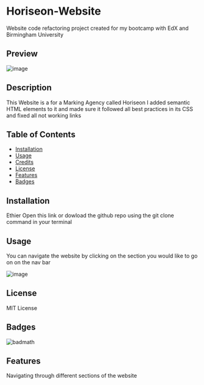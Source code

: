 # Horiseon-Website

Website code refactoring project created for my bootcamp with EdX and Birmingham University

## Preview

![image](https://user-images.githubusercontent.com/88850029/220477199-a6dcbf63-e715-474b-a5b5-0e0f22204875.png)

## Description 

This Website is a for a Marking Agency called Horiseon I added semantic HTML elements to it and made sure it followed all best practices in its CSS and fixed all not working links


## Table of Contents


* [Installation](#installation)
* [Usage](#usage)
* [Credits](#credits)
* [License](#license)
* [Features](#Features)
* [Badges](#Badges)



## Installation

Ethier Open this link or dowload the github repo using the git clone command in your terminal

## Usage 

You can navigate the website by clicking on the section you would like to go on on the nav bar

![image](https://user-images.githubusercontent.com/88850029/220477324-546f9afd-a2c3-4510-b647-76aeb724c9f1.png)

## License

MIT License

## Badges

![badmath](https://img.shields.io/github/languages/top/Harry2k21/Horiseon-Website?style=plastic)

## Features

Navigating through different sections of the website

